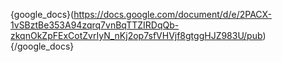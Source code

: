 
{google_docs}(https://docs.google.com/document/d/e/2PACX-1vSBztBe353A94zqrq7vnBqTTZIRDqQb-zkqnOkZpFExCotZvrIyN_nKj2op7sfVHVjf8gtggHJZ983U/pub){/google_docs}
